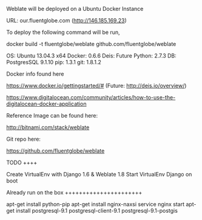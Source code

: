 
Weblate will be deployed on a Ubuntu Docker Instance

URL: our.fluentglobe.com (http://146.185.169.23)


To deploy the following command will be run,

docker build -t fluentglobe/weblate github.com/fluentglobe/weblate


OS: Ubuntu 13.04.3 x64
Docker: 0.6.6
Deis: Future
Python: 2.7.3
DB: PostgresSQL 9.1.10
pip: 1.3.1
git: 1.8.1.2


Docker info found here

https://www.docker.io/gettingstarted/#
(Future: http://deis.io/overview/)

https://www.digitalocean.com/community/articles/how-to-use-the-digitalocean-docker-application

Reference Image can be found here:

http://bitnami.com/stack/weblate


Git repo here:

https://github.com/fluentglobe/weblate


TODO
++++

Create VirtualEnv with Django 1.6 & Weblate 1.8
Start VirtualEnv Django on boot




Already run on the box
++++++++++++++++++++++

apt-get install python-pip
apt-get install nginx-naxsi
service nginx start
apt-get install postgresql-9.1 postgresql-client-9.1 postgresql-9.1-postgis
 